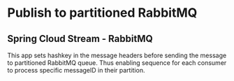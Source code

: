 # Publish to partitioned RabbitMQ

## Spring Cloud Stream - RabbitMQ

This app sets hashkey in the message headers before sending the message to partitioned RabbitMQ queue. Thus enabling sequence for each consumer to process specific messageID in their partition. 
